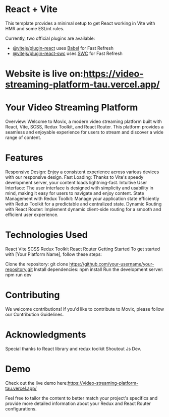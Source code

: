 # React + Vite

This template provides a minimal setup to get React working in Vite with HMR and some ESLint rules.

Currently, two official plugins are available:

- [@vitejs/plugin-react](https://github.com/vitejs/vite-plugin-react/blob/main/packages/plugin-react/README.md) uses [Babel](https://babeljs.io/) for Fast Refresh
- [@vitejs/plugin-react-swc](https://github.com/vitejs/vite-plugin-react-swc) uses [SWC](https://swc.rs/) for Fast Refresh

# Website is live on:https://video-streaming-platform-tau.vercel.app/
# Your Video Streaming Platform

Overview:
Welcome to Movix, a modern video streaming platform built with React, Vite, SCSS, Redux Toolkit, and React Router. This platform provides a seamless and enjoyable experience for users to stream and discover a wide range of content.

# Features
Responsive Design: Enjoy a consistent experience across various devices with our responsive design.
Fast Loading: Thanks to Vite's speedy development server, your content loads lightning-fast.
Intuitive User Interface: The user interface is designed with simplicity and usability in mind, making it easy for users to navigate and enjoy content.
State Management with Redux Toolkit: Manage your application state efficiently with Redux Toolkit for a predictable and centralized state.
Dynamic Routing with React Router: Implement dynamic client-side routing for a smooth and efficient user experience.
# Technologies Used
React
Vite
SCSS
Redux Toolkit
React Router
Getting Started
To get started with [Your Platform Name], follow these steps:

Clone the repository: git clone https://github.com/your-username/your-repository.git
Install dependencies: npm install
Run the development server: npm run dev

# Contributing
We welcome contributions! If you'd like to contribute to Movix, please follow our Contribution Guidelines.

# Acknowledgments
Special thanks to React library and redux toolkit
Shoutout Js Dev.
# Demo

Check out the live demo here:https://video-streaming-platform-tau.vercel.app/

Feel free to tailor the content to better match your project's specifics and provide more detailed information about your Redux and React Router configurations.






